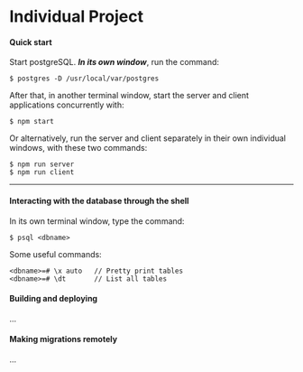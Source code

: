 # Individual Project

#### Quick start

Start postgreSQL. ***In its own window***, run the command:
```
$ postgres -D /usr/local/var/postgres 
```

After that, in another terminal window, start the server and client applications concurrently with:

```
$ npm start
```

Or alternatively, run the server and client separately in their own individual windows, with these two commands:

```
$ npm run server
$ npm run client
```

---

#### Interacting with the database through the shell

In its own terminal window, type the command:

```
$ psql <dbname>
```

Some useful commands:

```
<dbname>=# \x auto   // Pretty print tables
<dbname>=# \dt       // List all tables
```

#### Building and deploying

...

#### Making migrations remotely

...